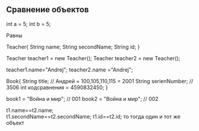 ## Сравнение объектов

int a = 5;
int b = 5;

Равны

Teacher{
    String name;
    String secondName;
    String id;
}

Teacher teacher1 = new Teacher();
Teacher teacher2 = new Teacher();

teacher1.name="Andrej";
teacher2.name ="Andrej";

Book{
String title;  // Андрей = 100,105,110,115 = 2001
String serienNumber; // 3506
int кодсравнения =  4590832450;
}

book1 = "Война и мир";  // 001
book2 = "Война и мир";  // 002


t1.name==t2.name;  
t1.secondName==t2.secondName;
t1.id==t2.id; 
то тогда один и тот же объект